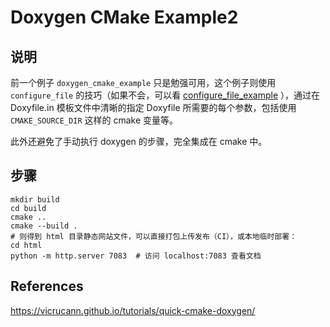# Doxygen CMake Example2

## 说明

前一个例子 `doxygen_cmake_example` 只是勉强可用，这个例子则使用 `configure_file` 的技巧（如果不会，可以看 [configure_file_example](https://github.com/zchrissirhcz/cmake_examples/configure_file_example) ），通过在 Doxyfile.in 模板文件中清晰的指定 Doxyfile 所需要的每个参数，包括使用 `CMAKE_SOURCE_DIR` 这样的 cmake 变量等。

此外还避免了手动执行 doxygen 的步骤，完全集成在 cmake 中。

## 步骤

```
mkdir build
cd build
cmake ..
cmake --build .
# 则得到 html 目录静态网站文件，可以直接打包上传发布（CI），或本地临时部署：
cd html
python -m http.server 7083  # 访问 localhost:7083 查看文档
```

## References

https://vicrucann.github.io/tutorials/quick-cmake-doxygen/
